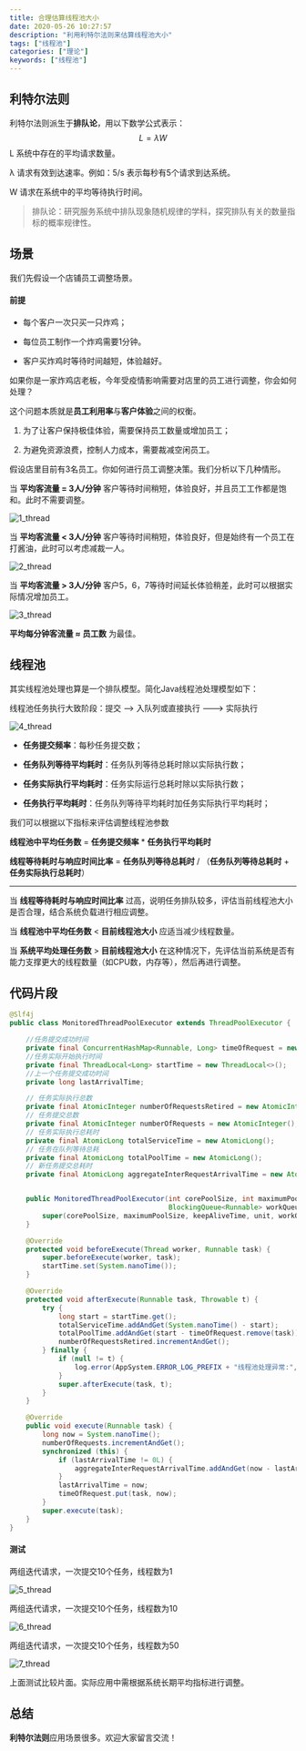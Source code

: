```yaml
---
title: 合理估算线程池大小
date: 2020-05-26 10:27:57
description: "利用利特尔法则来估算线程池大小"
tags: ["线程池"]
categories: ["理论"]
keywords: ["线程池"]
---
```


## 利特尔法则

利特尔法则派生于**排队论**，用以下数学公式表示：
$$
L = λW
$$
L  系统中存在的平均请求数量。

λ  请求有效到达速率。例如：5/s 表示每秒有5个请求到达系统。

W 请求在系统中的平均等待执行时间。

> 排队论：研究服务系统中排队现象随机规律的学科，探究排队有关的数量指标的概率规律性。



## 场景

我们先假设一个店铺员工调整场景。

#### 前提

- 每个客户一次只买一只炸鸡；

- 每位员工制作一个炸鸡需要1分钟。

- 客户买炸鸡时等待时间越短，体验越好。

  

如果你是一家炸鸡店老板，今年受疫情影响需要对店里的员工进行调整，你会如何处理？

这个问题本质就是**员工利用率**与**客户体验**之间的权衡。

1. 为了让客户保持极佳体验，需要保持员工数量或增加员工；

2. 为避免资源浪费，控制人力成本，需要裁减空闲员工。

   

假设店里目前有3名员工。你如何进行员工调整决策。我们分析以下几种情形。

当 **平均客流量 = 3人/分钟** 客户等待时间稍短，体验良好，并且员工工作都是饱和。此时不需要调整。

![1_thread](https://blogs-on.oss-cn-beijing.aliyuncs.com/imgs/1_thread.png)



当 **平均客流量  <  3人/分钟** 客户等待时间稍短，体验良好，但是始终有一个员工在打酱油，此时可以考虑减裁一人。

![2_thread](https://blogs-on.oss-cn-beijing.aliyuncs.com/imgs/2_thread.png)

当 **平均客流量  > 3人/分钟** 客户5，6，7等待时间延长体验稍差，此时可以根据实际情况增加员工。

![3_thread](https://blogs-on.oss-cn-beijing.aliyuncs.com/imgs/3_thread.png)

**平均每分钟客流量 ≈ 员工数** 为最佳。



## 线程池

其实线程池处理也算是一个排队模型。简化Java线程池处理模型如下：

线程池任务执行大致阶段：提交  -->  入队列或直接执行 --->  实际执行

![4_thread](https://blogs-on.oss-cn-beijing.aliyuncs.com/imgs/4_thread.png)



- **任务提交频率**：每秒任务提交数；

- **任务队列等待平均耗时**：任务队列等待总耗时除以实际执行数；

- **任务实际执行平均耗时**：任务实际运行总耗时除以实际执行数；

- **任务执行平均耗时**：任务队列等待平均耗时加任务实际执行平均耗时；

  

我们可以根据以下指标来评估调整线程池参数

**线程池中平均任务数** = **任务提交频率** * **任务执行平均耗时**

**线程等待耗时与响应时间比率** = **任务队列等待总耗时** / （**任务队列等待总耗时** + **任务实际执行总耗时**）

------

当 **线程等待耗时与响应时间比率** 过高，说明任务排队较多，评估当前线程池大小是否合理，结合系统负载进行相应调整。

当  **线程池中平均任务数**  <   **目前线程池大小**  应适当减少线程数量。

当  **系统平均处理任务数**  >   **目前线程池大小**  在这种情况下，先评估当前系统是否有能力支撑更大的线程数量（如CPU数，内存等），然后再进行调整。



## 代码片段

```java
@Slf4j
public class MonitoredThreadPoolExecutor extends ThreadPoolExecutor {

    //任务提交成功时间
    private final ConcurrentHashMap<Runnable, Long> timeOfRequest = new ConcurrentHashMap<>();
    //任务实际开始执行时间
    private final ThreadLocal<Long> startTime = new ThreadLocal<>();
    //上一个任务提交成功时间
    private long lastArrivalTime;

    // 任务实际执行总数
    private final AtomicInteger numberOfRequestsRetired = new AtomicInteger();
    // 任务提交总数
    private final AtomicInteger numberOfRequests = new AtomicInteger();
    // 任务实际执行总耗时
    private final AtomicLong totalServiceTime = new AtomicLong();
    // 任务在队列等待总耗
    private final AtomicLong totalPoolTime = new AtomicLong();
    // 新任务提交总耗时
    private final AtomicLong aggregateInterRequestArrivalTime = new AtomicLong();


    public MonitoredThreadPoolExecutor(int corePoolSize, int maximumPoolSize, long keepAliveTime, TimeUnit unit,
                                       BlockingQueue<Runnable> workQueue, ThreadFactory threadFactory, RejectedExecutionHandler handler) {
        super(corePoolSize, maximumPoolSize, keepAliveTime, unit, workQueue, threadFactory, handler);
    }

    @Override
    protected void beforeExecute(Thread worker, Runnable task) {
        super.beforeExecute(worker, task);
        startTime.set(System.nanoTime());
    }

    @Override
    protected void afterExecute(Runnable task, Throwable t) {
        try {
            long start = startTime.get();
            totalServiceTime.addAndGet(System.nanoTime() - start);
            totalPoolTime.addAndGet(start - timeOfRequest.remove(task));
            numberOfRequestsRetired.incrementAndGet();
        } finally {
            if (null != t) {
                log.error(AppSystem.ERROR_LOG_PREFIX + "线程池处理异常:", Throwables.getRootCause(t));
            }
            super.afterExecute(task, t);
        }
    }

    @Override
    public void execute(Runnable task) {
        long now = System.nanoTime();
        numberOfRequests.incrementAndGet();
        synchronized (this) {
            if (lastArrivalTime != 0L) {
                aggregateInterRequestArrivalTime.addAndGet(now - lastArrivalTime);
            }
            lastArrivalTime = now;
            timeOfRequest.put(task, now);
        }
        super.execute(task);
    }
}

```

#### **测试**

两组迭代请求，一次提交10个任务，线程数为1

![5_thread](https://blogs-on.oss-cn-beijing.aliyuncs.com/imgs/5_thread.png)

两组迭代请求，一次提交10个任务，线程数为10

![6_thread](https://blogs-on.oss-cn-beijing.aliyuncs.com/imgs/6_thread.png)

两组迭代请求，一次提交10个任务，线程数为50



![7_thread](https://blogs-on.oss-cn-beijing.aliyuncs.com/imgs/7_thread.png)



上面测试比较片面。实际应用中需根据系统长期平均指标进行调整。



## 总结

**利特尔法则**应用场景很多。欢迎大家留言交流！

